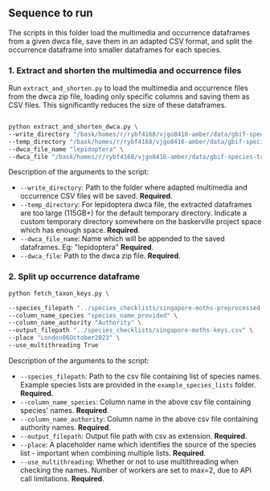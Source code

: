 ## Sequence to run

The scripts in this folder load the multimedia and occurrence dataframes from a given dwca file, save them in an adapted CSV format, and split the occurrence dataframe into smaller dataframes for each species.

### 1. Extract and shorten the multimedia and occurrence files
Run `extract_and_shorten.py` to load the multimedia and occurrence files from the dwca zip file, loading only specific columns and saving them as CSV files. This significantly reduces the size of these dataframes.

```bash

python extract_and_shorten_dwca.py \
--write_directory "/bask/homes/r/rybf4168/vjgo8416-amber/data/gbif-species-trainer-AMI-fork/" \
--temp_directory "/bask/homes/r/rybf4168/vjgo8416-amber/data/gbif-species-trainer-AMI-fork/temp/" \
--dwca_file_name "lepidoptera" \
--dwca_file "/bask/homes/r/rybf4168/vjgo8416-amber/data/gbif-species-trainer-AMI-fork/dwca_files/lepidoptera.zip"

```

Description of the arguments to the script:
* `--write_directory`: Path to the folder where adapted multimedia and occurrence CSV files will be saved. **Required**.
* `--temp_directory`: For lepidoptera dwca file, the extracted dataframes are too large (115GB+) for the default temporary directory. Indicate a custom temporary directory somewhere on the baskerville project space which has enough space. **Required**.
* `--dwca_file_name`: Name which will be appended to the saved dataframes. Eg: "lepidoptera" **Required**.
* `--dwca_file`: Path to the dwca zip file. **Required**.

### 2. Split up occurrence dataframe

```bash
python fetch_taxon_keys.py \

--species_filepath "../species_checklists/singapore-moths-preprocessed.csv" \
--column_name_species "species_name_provided" \
--column_name_authority "Authority" \
--output_filepath "../species_checklists/singapore-moths-keys.csv" \
--place "London06October2023" \
--use_multithreading True

```

Description of the arguments to the script:
* `--species_filepath`: Path to the csv file containing list of species names. Example species lists are provided in the `example_species_lists` folder. **Required**.
* `--column_name_species`: Column name in the above csv file containing species' names. **Required**.
* `--column_name_authority`: Column name in the above csv file containing authority names. **Required**.
* `--output_filepath`: Output file path with csv as extension. **Required**.
* `--place`: A placeholder name which identifies the source of the species list - important when combining multiple lists. **Required**.
* `--use_multithreading`: Whether or not to use multithreading when checking the names. Number of workers are set to max=2, due to API call limitations. **Required**.
